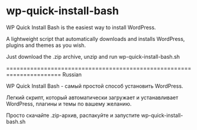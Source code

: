 # wp-quick-install-bash

WP Quick Install Bash is the easiest way to install WordPress.

A lightweight script that automatically downloads and installs WordPress, plugins and themes as you wish.

Just download the .zip archive, unzip and run wp-quick-install-bash.sh

======================================================================
Russian

WP Quick Install Bash - самый простой способ установить WordPress.

Легкий скрипт, который автоматически загружает и устанавливает WordPress, плагины и темы по вашему желанию.

Просто скачайте .zip-архив, распакуйте и запустите wp-quick-install-bash.sh


